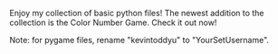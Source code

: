 Enjoy my collection of basic python files! The newest addition to the collection is the Color Number Game. Check it out now!

Note: for pygame files, rename "kevintoddyu" to "YourSetUsername".
